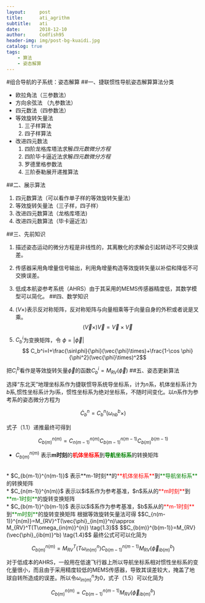 ```yaml
---
layout:     post
title:      ati_agrithm
subtitle:   ati
date:       2018-12-10
author:     Codfish95
header-img: img/post-bg-kuaidi.jpg
catalog: true
tags:
    - 算法
    - 姿态解算
---
```


#组合导航的子系统：姿态解算
##一、捷联惯性导航姿态解算算法分类
* 欧拉角法（三参数法）
* 方向余弦法 （九参数法）
* 四元数法（四参数法）
* 等效旋转矢量法
    1. 三子样算法
    2. 四子样算法
* 改进四元数法
    1. 四阶龙格库塔法求解*四元数微分方程*
    2. 四阶毕卡逼近法求解*四元数微分方程*
    3. 罗德里格参数法
    4. 三阶泰勒展开递推算法

##二、展示算法
1. 四元数算法（可以看作单子样的等效旋转矢量法）
2. 等效旋转矢量法（三子样，四子样）
3. 改进四元数算法（龙格库塔法)
3. 改进四元数算法（毕卡逼近法）

##三、先前知识 
1. 描述姿态运动的微分方程是非线性的，其离散化的求解会引起转动不可交换误差。
2. 传感器采用角增量信号输出，利用角增量构造等效旋转矢量以补偿和降低不可交换误差。
3. 低成本航姿参考系统（AHRS）由于其采用的MEMS传感器精度低，其数学模型可以简化。
##四、数学知识
1. $(V\times)$表示反对称矩阵，反对称矩阵与向量相乘等于向量自身的外积或者说是叉乘。
    $$(\vec{V}\times)\vec{V}=\vec{V}\times \vec{V}$$

2. $C_b^i$为变换矩阵，令 $\phi=\left|\vec{\phi}\right|$
$$ C_b^i=I+\frac{\sin\phi}{\phi}(\vec{\phi}\times)+\frac{1-\cos \phi}{\phi^2}(\vec{\phi}\times)^2$$ 

把$C_i^b$看作是等效旋转矢量$\vec{\phi}$的函数$C_b^i=M_{RV}(\vec{\phi})$
##五、姿态更新算法

选择“东北天”地理坐标系作为捷联惯导系统导坐标系，计为$n$系，机体坐标系计为$b$系,惯性坐标系计为$i$系，惯性坐标系为绝对坐标系，不随时间变化。以$n$系作为参考系的姿态微分方程为
    
$$\dot{C}_b^n=C_b^n(\omega_{nb}^b\times)\tag{1.1}$$

式子（1.1）递推最终可得到

$$C_{b(m)}^{n(m)}=C_{n(m-1)}^{n(m)} C_{b(m-1)}^{n(m-1)} C_{b(m)}^{b(m-1)} \tag{1.2}$$
* $C_{b(m)}^{n(m)}$ 表示**m时刻**的<font color="red">**机体坐标系**</font>到<font color="green">**导航坐标系**</font>的转换矩阵
<br/>
*  $C_{b(m-1)}^{n(m-1)}$ 表示**m-1时刻**的<font color="red">**机体坐标系**</font>到<font color="green">**导航坐标系**</font>的转换矩阵
<br/>
* $C_{n(m-1)}^{n(m)}$ 表示以$i$系作为参考基准，$n$系从的<font color="red">**m时刻**</font>到<font color="green">**m-1时刻**</font>的旋转变换矩阵
<br/>
* $C_{b(m-1)}^{b(m-1)}$ 表示以$i$系作为参考基准，$b$系从的<font color="red">**m-1时刻**</font>到<font color="green">**m时刻**</font>的旋转变换矩阵
根据等效旋转矢量法可得
$$C_{n(m-1)}^{n(m)}=M_{RV}^T(\vec{\phi}_{in(m)}^n)\approx M_{RV}^T(T\omega_{in(m)}^{n}) \tag{1.3}$$
$$C_{b(m)}^{b(m-1)}=M_{RV}(\vec{\phi}_{ib(m)}^b) \tag{1.4}$$
最终公式可可以化简为

$$C_{b(m)}^{n(m)}= M_{RV}^T(T\omega_{in(m)}^{n}) C_{b(m-1)}^{n(m-1)} M_{RV}(\vec{\phi}_{ib(m)}^b) \tag{1.5}$$

对于低成本的AHRS，一般用在低速飞行器上所以导航坐标系相对惯性坐标系的变化量很小，而且由于采用精度较低的MEMS传感器，导致其误差较大，掩盖了地球自转所造成的误差。所以令$\omega_{in(m)}^n$为0，式子（1.5）可以化简为

$$C_{b(m)}^{n(m)}= C_{b(m-1)}^{n(m-1)} M_{RV}(\vec{\phi}_{ib(m)}^b) \tag{1.6}$$




 

